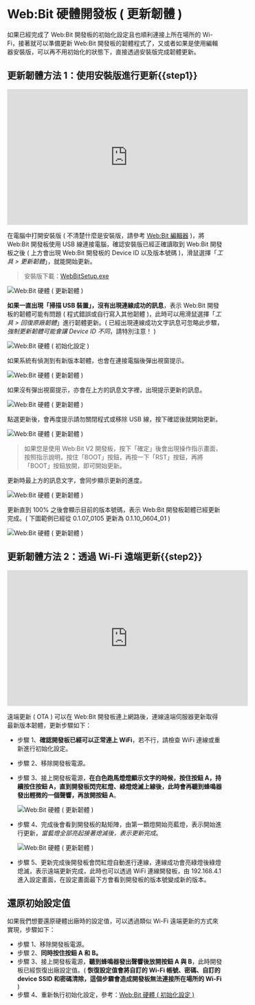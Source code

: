 # Web:Bit 硬體開發板 ( 更新韌體 )

如果已經完成了 Web:Bit 開發板的初始化設定且也順利連接上所在場所的 Wi-Fi，接著就可以準備更新 Web:Bit 開發板的韌體程式了，又或者如果是使用編輯器安裝版，可以再不用初始化的狀態下，直接透過安裝版完成韌體更新。

## 更新韌體方法 1：使用安裝版進行更新{{step1}}

<iframe width="560" height="315" src="https://www.youtube.com/embed/MfYnym2oWsI?start=72" title="YouTube video player" frameborder="0" allow="accelerometer; autoplay; clipboard-write; encrypted-media; gyroscope; picture-in-picture" allowfullscreen></iframe>

在電腦中打開安裝版 ( 不清楚什麼是安裝版，請參考 [Web:Bit 編輯器](../index.html#software) )，將 Web:Bit 開發板使用 USB 線連接電腦，確認安裝版已經正確讀取到 Web:Bit 開發板之後 ( 上方會出現 Web:Bit 開發板的 Device ID 以及版本號碼 )，滑鼠選擇「*工具 > 更新韌體*」，就能開始更新。

> 安裝版下載：[WebBitSetup.exe](https://ota.webduino.io/WebBitInstaller/WebBitSetup.exe#_blank)

![Web:Bit 硬體 ( 更新韌體 )](../../../../media/zh-tw/education/info/ota-01.jpg)

**如果一直出現「掃描 USB 裝置」，沒有出現連線成功的訊息**，表示 Web:Bit 開發板的韌體可能有問題 ( 程式錯誤或自行寫入其他韌體 )，此時可以用滑鼠選擇「*工具 > 回復原廠韌體*」進行韌體更新。( 已經出現連線成功文字訊息可忽略此步驟，*強制更新韌體可能會讓 Device ID 不同*，請特別注意！ )

![Web:Bit 硬體 ( 初始化設定 )](../../../../media/zh-tw/education/info/setup-02-2.jpg)

如果系統有偵測到有新版本韌體，也會在連接電腦後彈出視窗提示。

![Web:Bit 硬體 ( 更新韌體 )](../../../../media/zh-tw/education/info/ota-02.jpg)

如果沒有彈出視窗提示，亦會在上方的訊息文字裡，出現提示更新的訊息。

![Web:Bit 硬體 ( 更新韌體 )](../../../../media/zh-tw/education/info/ota-04.jpg)

點選更新後，會再度提示請勿關閉程式或移除 USB 線，按下確認後就開始更新。

![Web:Bit 硬體 ( 更新韌體 )](../../../../media/zh-tw/education/info/ota-03.jpg)

> 如果您是使用 Web:Bit V2 開發板，按下「確定」後會出現操作指示畫面，按照指示說明，按住「BOOT」按鈕，再按一下「RST」按鈕，再將「BOOT」按鈕放開，即可開始更新。

更新時最上方的訊息文字，會同步顯示更新的進度。

![Web:Bit 硬體 ( 更新韌體 )](../../../../media/zh-tw/education/info/ota-05.jpg)

更新直到 100% 之後會顯示目前的版本號碼，表示 Web:Bit 開發板韌體已經更新完成。( 下圖範例已經從 0.1.07_0105 更新為 0.1.10_0604_01 )

![Web:Bit 硬體 ( 更新韌體 )](../../../../media/zh-tw/education/info/ota-06.jpg)

## 更新韌體方法 2：透過 Wi-Fi 遠端更新{{step2}}

<iframe width="560" height="315" src="https://www.youtube.com/embed/EF49lfAxRsU?start=89" title="YouTube video player" frameborder="0" allow="accelerometer; autoplay; clipboard-write; encrypted-media; gyroscope; picture-in-picture" allowfullscreen></iframe>

遠端更新 ( OTA ) 可以在 Web:Bit 開發板連上網路後，連線遠端伺服器更新取得最新版本韌體，更新步驟如下：

- 步驟 1、**確認開發板已經可以正常連上 WiFi**，若不行，請檢查 WiFi 連線或重新進行初始化設定。
- 步驟 2、移除開發板電源。
- 步驟 3、接上開發板電源，**在白色跑馬燈燈顯示文字的時候，按住按鈕 A，持續按住按鈕 A，直到開發板閃完紅燈、綠燈熄滅上線後，此時會再聽到蜂鳴器發出輕微的一個聲響，再放開按鈕 A**。

  ![Web:Bit 硬體 ( 更新韌體 )](../../../../media/zh-tw/education/info/ota-06.gif)

- 步驟 4、完成後會看到開發板的點矩陣，由第一顆燈開始亮藍燈，表示開始進行更新，*當藍燈全部亮起接著熄滅後，表示更新完成*。

  ![Web:Bit 硬體 ( 更新韌體 )](../../../../media/zh-tw/education/info/ota-07.gif)

- 步驟 5、更新完成後開發板會閃紅燈自動進行連線，連線成功會亮綠燈後綠燈熄滅，表示遠端更新完成，此時也可以透過 WiFi 連線開發板，由 192.168.4.1 進入設定畫面，在設定畫面最下方會看到開發板的版本號變成新的版本。

## 還原初始設定值

如果我們想要還原硬體出廠時的設定值，可以透過類似 Wi-Fi 遠端更新的方式來實現，步驟如下：

- 步驟 1、移除開發板電源。
- 步驟 2、**同時按住按鈕 A 和 B。**
- 步驟 3、接上開發板電源，**聽到蜂鳴器發出聲響後放開按鈕 A 與 B**，此時開發板已經恢復出廠設定值。( **恢復設定值會將自訂的 Wi-Fi 帳號、密碼、自訂的 device SSID 和密碼清除，這個步驟會造成開發板無法連接所在場所的 Wi-Fi** )
- 步驟 4、重新執行初始化設定，參考：[Web:Bit 硬體 ( 初始化設定 )](setup.html)
